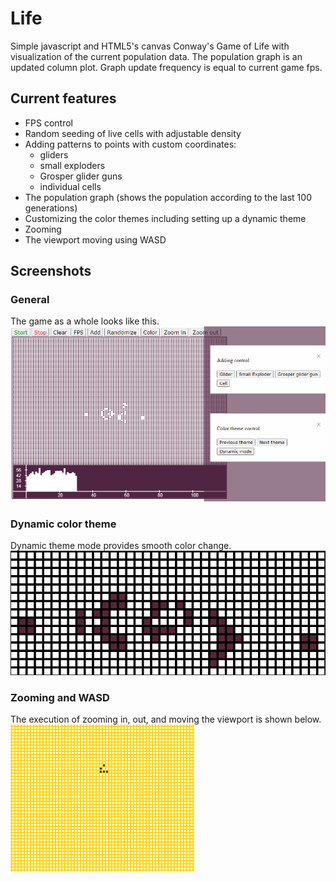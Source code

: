 # Life
Simple javascript and HTML5's canvas Conway's Game of Life with visualization of the current population data. The population graph is an updated column plot. Graph update frequency is equal to current game fps.
## Current features
* FPS control
* Random seeding of live cells with adjustable density
* Adding patterns to points with custom coordinates:
  * gliders
  * small exploders
  * Grosper glider guns
  * individual cells
* The population graph (shows the population according to the last 100 generations)
* Customizing the color themes including setting up a dynamic theme
* Zooming
* The viewport moving using WASD
## Screenshots
### General
The game as a whole looks like this.
![](screen.png "")
### Dynamic color theme
Dynamic theme mode provides smooth color change.
![](dynamic_color.gif "")
### Zooming and WASD
The execution of zooming in, out, and moving the viewport is shown below.
![](zooming.gif "")